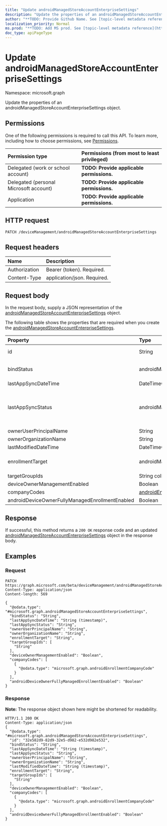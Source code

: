 ```yaml
---
title: "Update androidManagedStoreAccountEnterpriseSettings"
description: "Update the properties of an androidManagedStoreAccountEnterpriseSettings object."
author: "**TODO: Provide Github Name. See [topic-level metadata reference](https://msgo.azurewebsites.net/add/document/guidelines/metadata.html#topic-level-metadata)**"
localization_priority: Normal
ms.prod: "**TODO: Add MS prod. See [topic-level metadata reference](https://msgo.azurewebsites.net/add/document/guidelines/metadata.html#topic-level-metadata)**"
doc_type: apiPageType
---
```


# Update androidManagedStoreAccountEnterpriseSettings

Namespace: microsoft.graph

Update the properties of an androidManagedStoreAccountEnterpriseSettings object.

## Permissions
One of the following permissions is required to call this API. To learn more, including how to choose permissions, see [Permissions](/concepts/permissions-reference.md).

|Permission type|Permissions (from most to least privileged)|
|:---|:---|
|Delegated (work or school account)|**TODO: Provide applicable permissions.**|
|Delegated (personal Microsoft account)|**TODO: Provide applicable permissions.**|
|Application|**TODO: Provide applicable permissions.**|

## HTTP request

<!-- {
  "blockType": "ignored"
}
-->
``` http
PATCH /deviceManagement/androidManagedStoreAccountEnterpriseSettings
```

## Request headers
|Name|Description|
|:---|:---|
|Authorization|Bearer {token}. Required.|
|Content-Type|application/json. Required.|

## Request body
In the request body, supply a JSON representation of the [androidManagedStoreAccountEnterpriseSettings](../resources/androidmanagedstoreaccountenterprisesettings.md) object.

The following table shows the properties that are required when you create the [androidManagedStoreAccountEnterpriseSettings](../resources/androidmanagedstoreaccountenterprisesettings.md).

|Property|Type|Description|
|:---|:---|:---|
|id|String|**TODO: Add Description** Inherited from [entity](../resources/entity.md)|
|bindStatus|androidManagedStoreAccountBindStatus|**TODO: Add Description**. Possible values are: `notBound`, `bound`, `boundAndValidated`, `unbinding`.|
|lastAppSyncDateTime|DateTimeOffset|**TODO: Add Description**|
|lastAppSyncStatus|androidManagedStoreAccountAppSyncStatus|**TODO: Add Description**. Possible values are: `success`, `credentialsNotValid`, `androidForWorkApiError`, `managementServiceError`, `unknownError`, `none`.|
|ownerUserPrincipalName|String|**TODO: Add Description**|
|ownerOrganizationName|String|**TODO: Add Description**|
|lastModifiedDateTime|DateTimeOffset|**TODO: Add Description**|
|enrollmentTarget|androidManagedStoreAccountEnrollmentTarget|**TODO: Add Description**. Possible values are: `none`, `all`, `targeted`, `targetedAsEnrollmentRestrictions`.|
|targetGroupIds|String collection|**TODO: Add Description**|
|deviceOwnerManagementEnabled|Boolean|**TODO: Add Description**|
|companyCodes|[androidEnrollmentCompanyCode](../resources/androidenrollmentcompanycode.md) collection|**TODO: Add Description**|
|androidDeviceOwnerFullyManagedEnrollmentEnabled|Boolean|**TODO: Add Description**|



## Response

If successful, this method returns a `200 OK` response code and an updated [androidManagedStoreAccountEnterpriseSettings](../resources/androidmanagedstoreaccountenterprisesettings.md) object in the response body.

## Examples

### Request
<!-- {
  "blockType": "request",
  "name": "update_androidmanagedstoreaccountenterprisesettings"
}
-->
``` http
PATCH https://graph.microsoft.com/beta/deviceManagement/androidManagedStoreAccountEnterpriseSettings
Content-Type: application/json
Content-length: 569

{
  "@odata.type": "#microsoft.graph.androidManagedStoreAccountEnterpriseSettings",
  "bindStatus": "String",
  "lastAppSyncDateTime": "String (timestamp)",
  "lastAppSyncStatus": "String",
  "ownerUserPrincipalName": "String",
  "ownerOrganizationName": "String",
  "enrollmentTarget": "String",
  "targetGroupIds": [
    "String"
  ],
  "deviceOwnerManagementEnabled": "Boolean",
  "companyCodes": [
    {
      "@odata.type": "microsoft.graph.androidEnrollmentCompanyCode"
    }
  ],
  "androidDeviceOwnerFullyManagedEnrollmentEnabled": "Boolean"
}
```

### Response
**Note:** The response object shown here might be shortened for readability.
<!-- {
  "blockType": "response",
  "truncated": true
}
-->
``` http
HTTP/1.1 200 OK
Content-Type: application/json
{
  "@odata.type": "#microsoft.graph.androidManagedStoreAccountEnterpriseSettings",
  "id": "32e582d9-82d9-32e5-d982-e532d982e532",
  "bindStatus": "String",
  "lastAppSyncDateTime": "String (timestamp)",
  "lastAppSyncStatus": "String",
  "ownerUserPrincipalName": "String",
  "ownerOrganizationName": "String",
  "lastModifiedDateTime": "String (timestamp)",
  "enrollmentTarget": "String",
  "targetGroupIds": [
    "String"
  ],
  "deviceOwnerManagementEnabled": "Boolean",
  "companyCodes": [
    {
      "@odata.type": "microsoft.graph.androidEnrollmentCompanyCode"
    }
  ],
  "androidDeviceOwnerFullyManagedEnrollmentEnabled": "Boolean"
}
```

